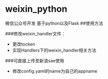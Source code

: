 # weixin_python
微信公众号开发
基于python以及Flask
##使用方法

###修改weixin_handler文件：
- 更改tocken
- 实现Handlers下的weixin_handler相关方法

###可直接上传至新浪sae使用
   - 修改config.yaml的name为自己的appname
